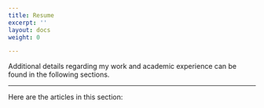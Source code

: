 ```yaml
---
title: Resume
excerpt: ''
layout: docs
weight: 0

---
```

Additional details regarding my work and academic experience can be found in the following sections.

***

Here are the articles in this section: